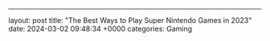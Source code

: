 ---
layout: post
title: "The Best Ways to Play Super Nintendo Games in 2023"
date:   2024-03-02 09:48:34 +0000
categories: Gaming
